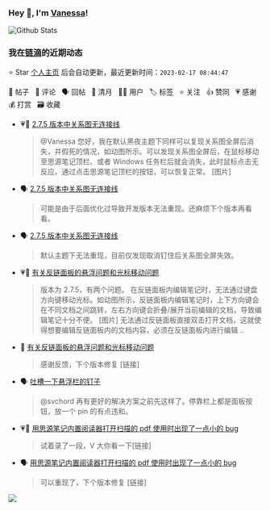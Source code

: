 ### Hey 👋, I'm [Vanessa](http://vanessa.b3log.org/)!

![Github Stats](https://github-readme-stats.vercel.app/api?username=Vanessa219&show_icons=true)

<!--events start -->

### 我在[链滴](https://ld246.com)的近期动态

⭐️ Star [个人主页](https://github.com/Vanessa219/Vanessa219) 后会自动更新，最近更新时间：`2023-02-17 08:44:47`

📝 帖子 &nbsp; 💬 评论 &nbsp; 🗣 回帖 &nbsp; 🌙 清月 &nbsp; 👨‍💻 用户 &nbsp; 🏷️ 标签 &nbsp; ⭐️ 关注 &nbsp; 👍 赞同 &nbsp; 💗 感谢 &nbsp; 💰 打赏 &nbsp; 🗃 收藏

* 💗💬 [2.7.5 版本中关系图无连接线](https://ld246.com/article/1676512485744/comment/1676541336599#comments)

  > @Vanessa 您好，我在默认黑夜主题下同样可以复现关系图全屏后消失，并假死的情况，如动图所示。可以发现关系图全屏后，在鼠标移动至思源笔记顶栏、或者 Windows 任务栏后就会消失，此时鼠标点击无反应。通过点击思源笔记顶栏的按钮，可以恢复正常。 [图片]
* 🗣 [2.7.5 版本中关系图无连接线](https://ld246.com/article/1676512485744/comment/1676541336599#comments)

  > 可能是由于后面优化过导致开发版本无法重现。还麻烦下个版本再看看。
* 🗣 [2.7.5 版本中关系图无连接线](https://ld246.com/article/1676512485744/comment/1676520076618#comments)

  > 默认主题下无法重现，目前仅发现取消钉住后关系图全屏失效。
* 💗📝 [有关反链面板的悬浮问题和光标移动问题](https://ld246.com/article/1676474327852)

  > 版本为 2.7.5，有两个问题。 在反链面板内编辑笔记时，无法通过键盘方向键移动光标。如动图所示，反链面板内编辑笔记时，上下方向键会在不同文档之间跳转，左右方向键会折叠/展开当前编辑的文档，导致编辑笔记十分不便。 [图片] 无法通过反链面板直接双击打开文档，这就使得想要编辑反链面板内的文档内容，必须在反链面板内进行编辑 ..
* 💬 [有关反链面板的悬浮问题和光标移动问题](https://ld246.com/article/1676474327852/comment/1676526829521#comments)

  > 感谢反馈，下个版本修复 [链接]
* 🗣 [吐槽一下悬浮栏的钉子](https://ld246.com/article/1676363680085/comment/1676457644218#comments)

  > @svchord 再有更好的解决方案之前先这样了。停靠栏上都是面板按钮，放一个 pin 的有点违和。
* 💗💬 [用思源笔记内置阅读器打开扫描的 pdf 使用时出现了一点小的 bug](https://ld246.com/article/1676361632119/comment/1676447540145#comments)

  > 试着录了一段，V 大你看一下[链接]
* 🗣 [用思源笔记内置阅读器打开扫描的 pdf 使用时出现了一点小的 bug](https://ld246.com/article/1676361632119/comment/1676447540145#comments)

  > 可以重现了，下个版本修复 [链接]


<!--events end -->

<a title="Hits" target="_blank" href="https://github.com/Vanessa219/Vanessa219"><img src="https://hits.b3log.org/Vanessa219/Vanessa219.svg"></a>

